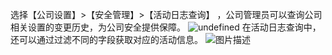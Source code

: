 选择【公司设置】>【安全管理】>【活动日志查询】 ，公司管理员可以查询公司相关设置的变更历史，为公司安全提供保障。
![undefined](https://www.tapd.cn/tfl/pictures/202005/tapd_20003271_1588754506_45.png)
在活动日志查询中，还可以通过过滤不同的字段获取对应的活动信息。
![图片描述](https://main.qcloudimg.com/raw/d7b8892ce17b10d54cf018bd27e748cd.png)
